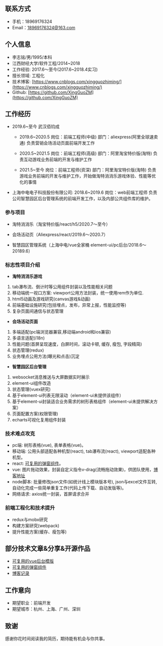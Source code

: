 
联系方式
---
- 手机：18969176324
- Email：18969176324@163.com

个人信息
---
- 李志铭/男/1995/本科
- 江西财经大学/软件工程/2014~2018
- 工作经验: 2017.6～至今(2017.6~2018.4实习)
- 擅长领域: 工程化
- 技术博客: [https://www.cnblogs.com/xingguozhiming/](https://www.cnblogs.com/xingguozhiming/)
- Github: [https://github.com/XingGuoZM](https://github.com/XingGuoZM)

工作经历
---
- 2019.6~至今 武汉佰钧成
  - 2019.6~2020.5
    岗位：前端工程师(中级)
    部门：aliexpress(阿里全球速卖通)
    负责营销会场活动页面前端开发工作

  - 2020.5~2021.5
    岗位：前端工程师(高级)
    部门：阿里淘宝特价版(淘特)
    负责互动游戏业务前端的开发与维护工作

  - 2021.5~至今
    岗位：前端工程师(资深)
    部门：阿里淘宝特价版(淘特)
    负责游戏业务前端的开发与维护工作，开始做淘特消消乐游戏体验、性能等优化的事情

- 上海中电电子科技股份有限公司: 2018.6~2019.6
  岗位：web前端工程师
  负责公司智慧园区后台管理系统的前端开发工作，以及内部公共组件库的维护。

### 参与项目

- 淘特消消乐（淘宝特价版/react/h5/2020.7～至今）  

- 会场活动页（Aliexpress/react/2019.6～2020.7）  

- 智慧园区管理系统（上海中电/vue全家桶 element-ui/pc后台/2018.6～20189.6）  

### 标志性项目介绍
- **淘特消消乐游戏**  
1. tab瀑布流、倒计时等公用组件封装以及性能相关问题
2. 移动端统一视口方案: viewport公用方法封装，统一使用rem作为单位.
3. html5动画及游戏研究(canvas游戏&动画)
4. 前端基础设施研究(包括埋点，发布，异常上报，性能监控等)
5. 复杂页面间通信与状态管理

- **会场活动页面**  
1. 多端适配(pc端浏览器兼容,移动端android和ios兼容)
2. 多语言适配(i18n)
3. 性能问题(首屏呈现速度，白屏时间，滚动卡顿, 缓存, 瘦包, 字段精简)
4. 状态管理(redux)
5. 业务埋点公用方法(曝光和点击)沉淀

- **智慧园区后台管理**  
1. websocket消息推送与大屏数据实时展示
2. element-ui组件改造
3. 状态管理(vuex研究)
4. 基于element-ui列表无限滚动（element-ui未提供该组件）
5. 基于element-ui封装适合业务需求的树形表格组件（element-ui未提供解决方案）
6. 页面配置方案(权限管理)
7. echarts可视化复用组件封装

### 技术难点攻克  
  - pc端: 树形表格(vue), 表单表格(vue)。
  - 移动端: 公用头部适配各种机型(react), tab瀑布流(react), viewport适配各种机型。
  - react: [可复用的弹窗组件](https://github.com/XingGuoZM/modal)。
  - vue: 图片拖动效果，封装自定义指令v-drag(流畅拖动效果)，供团队使用，[博客地址](https://www.cnblogs.com/xingguozhiming/p/10211483.html)
  - node脚本: 批量修改json文件(如统计线上模块版本号), json与excel文件互转, 自动化完成一些简单重复工作(代码上传下载、自动发版等)。
  - 网络请求: axios统一封装，首屏请求合并

### 前端工程化和技术提升
  - redux与mobx研究
  - 构建方案研究(webpack)
  - 提升性能方案(缓存、瘦包等)

部分技术文章&分享&开源作品
---
- [可复用的vue后台模版](https://github.com/XingGuoZM/ces-manage)
- [可复用的弹窗组件](https://github.com/XingGuoZM/modal)
- [博客记录](https://github.com/XingGuoZM/blog)

工作意向
---

- 期望职业：前端开发
- 期望城市：杭州、上海、广州、深圳

致谢
---
感谢你花时间阅读我的简历，期待能有机会与你共事。